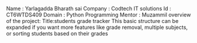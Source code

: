Name : Yarlagadda Bharath sai
Company : Codtech IT solutions 
Id : CT6WTDS409
Domain : Python Programming 
Mentor : Muzammil
overview of the project:
Title:students grade tracker
This basic structure can be expanded if you want more features like grade removal, multiple subjects, or sorting students based on their grades
